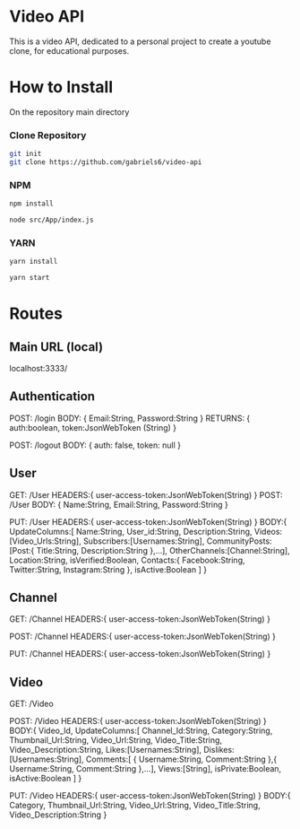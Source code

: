 # Video API

This is a video API, dedicated to a personal project to create a youtube clone, for educational purposes.

# How to Install

On the repository main directory

### Clone Repository

```sh
git init
git clone https://github.com/gabriels6/video-api

```

### NPM

```sh
npm install

node src/App/index.js

```

### YARN

```sh
yarn install

yarn start

```


# Routes

## Main URL (local)

localhost:3333/

## Authentication

POST: /login
BODY: {
    Email:String,
    Password:String
}
RETURNS: {
    auth:boolean,
    token:JsonWebToken (String)
}

POST: /logout
BODY: {
    auth: false,
    token: null
}

## User

GET: /User
HEADERS:{
    user-access-token:JsonWebToken(String)
}
POST: /User
BODY: {
    Name:String,
    Email:String,
    Password:String
}

PUT:  /User
HEADERS:{
    user-access-token:JsonWebToken(String)
}
BODY:{
    UpdateColumns:[
        Name:String,
        User_id:String,
        Description:String,
        Videos:[Video_Urls:String],
        Subscribers:[Usernames:String],
        CommunityPosts:[Post:{
            Title:String,
            Description:String
        },...],
        OtherChannels:[Channel:String],
        Location:String,
        isVerified:Boolean,
        Contacts:{
            Facebook:String,
            Twitter:String,
            Instagram:String
        },
        isActive:Boolean
    ]
}

## Channel

GET: /Channel
HEADERS:{
    user-access-token:JsonWebToken(String)
}

POST: /Channel
HEADERS:{
    user-access-token:JsonWebToken(String)
}

PUT: /Channel
HEADERS:{
    user-access-token:JsonWebToken(String)
}

## Video 

GET: /Video

POST: /Video
HEADERS:{
    user-access-token:JsonWebToken(String)
}
BODY:{
    Video_Id,
    UpdateColumns:[
        Channel_Id:String,
        Category:String,
        Thumbnail_Url:String,
        Video_Url:String,
        Video_Title:String,
        Video_Description:String,
        Likes:[Usernames:String],
        Dislikes:[Usernames:String],
        Comments:[
            {
                Username:String,
                Comment:String
            },{
                Username:String,
                Comment:String
            },...],
        Views:[String],
        isPrivate:Boolean,
        isActive:Boolean
    ]
}

PUT: /Video
HEADERS:{
    user-access-token:JsonWebToken(String)
}
BODY:{
    Category,
    Thumbnail_Url:String,
    Video_Url:String,
    Video_Title:String,
    Video_Description:String
}



